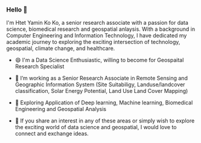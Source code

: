 ### Hello 👋
I'm Htet Yamin Ko Ko, a senior research associate with a passion for data science, biomedical research and geospatial anlaysis. With a background in Computer Engineering and Information Technology, I have dedicated my academic journey to exploring the exciting intersection of technology, geospatial, climate change, and healthcare.

- 😄 I'm a Data Science Enthusiastic, willing to become for Geospaital Research Specialist

- 🔭 I’m working as a Senior Research Associate in Remote Sensing and Geographic Information System (Site Suitabiligy, Landuse/landcover classification, Solar Energy Potential, Land Use Land Cover Mapping)

- 🌱 Exploring Application of Deep learning, Machine learning, Biomedical Engineering and Geospatial Analysis

- 💬 If you share an interest in any of these areas or simply wish to explore the exciting world of data science and geospatial, I would love to connect and exchange ideas. 

<!--
**StellaHtet92/StellaHtet92** is a ✨ _special_ ✨ repository because its `README.md` (this file) appears on your GitHub profile.

Here are some ideas to get you started:

- 🔭 I’m currently working on ...
- 🌱 I’m currently learning ...
- 👯 I’m looking to collaborate on ...
- 🤔 I’m looking for help with ...
- 💬 Ask me about ...
- 📫 How to reach me: ...
- 😄 Pronouns: ...
- ⚡ Fun fact: ...
-->
